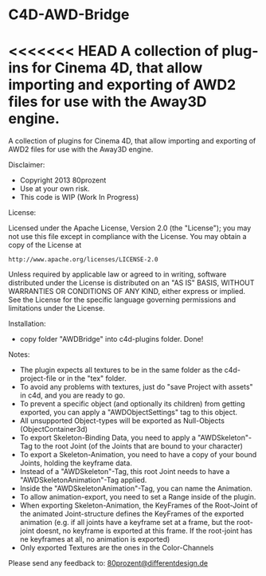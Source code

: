 C4D-AWD-Bridge
==============

<<<<<<< HEAD
A collection of plug-ins for Cinema 4D, that allow importing and exporting of AWD2 files for use with the Away3D engine.
=======
A collection of plugins for Cinema 4D, that allow importing and exporting of AWD2 files for use with the Away3D engine.

Disclaimer: 

 - Copyright 2013 80prozent
 - Use at your own risk.
 - This code is WIP (Work In Progress)

License:

Licensed under the Apache License, Version 2.0 (the "License");
you may not use this file except in compliance with the License.
You may obtain a copy of the License at

    http://www.apache.org/licenses/LICENSE-2.0

Unless required by applicable law or agreed to in writing, software
distributed under the License is distributed on an "AS IS" BASIS,
WITHOUT WARRANTIES OR CONDITIONS OF ANY KIND, either express or implied.
See the License for the specific language governing permissions and
limitations under the License.

Installation: 

 - copy folder "AWDBridge" into c4d-plugins folder. Done!

Notes:

 - The plugin expects all textures to be in the same folder as the c4d-project-file or in the "tex" folder.
- To avoid any problems with textures, just do "save Project with assets" in c4d, and you are ready to go.
 - To prevent a specific object (and optionally its children) from getting exported, you can apply a "AWDObjectSettings" tag to this object.
 - All unsupported Object-types will be exported as Null-Objects (ObjectContainer3d)
 - To export Skeleton-Binding Data, you need to apply a "AWDSkeleton"-Tag to the root Joint (of the Joints that are bound to your character)
 - To export a Skeleton-Animation, you need to have a copy of your bound Joints, holding the keyframe data. 
- Instead of a "AWDSkeleton"-Tag, this root Joint needs to have a "AWDSkeletonAnimation"-Tag applied.
- Inside the "AWDSkeletonAnimation"-Tag, you can name the Animation.
- To allow animation-export, you need to set a Range inside of the plugin.
- When exporting Skeleton-Animation, the KeyFrames of the Root-Joint of the animated Joint-structure defines the KeyFrames of the exported animation (e.g. if all joints have a keyframe set at a frame, but the root-joint doesnt, no keyframe is exported at this frame. If the root-joint has ne keyframes at all, no animation is exported)
- Only exported Textures are the ones in the Color-Channels


Please send any feedback to: 80prozent@differentdesign.de


